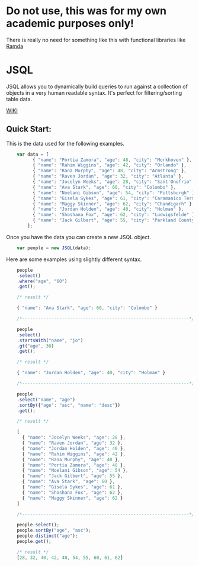 # Do not use, this was for my own academic purposes only!
There is really no need for something like this with functional libraries like [Ramda](http://ramdajs.com/)

# JSQL
JSQL allows you to dynamically build queries to run against a collection of objects in a very human readable syntax.  It's perfect for filtering/sorting table data.

[WIKI](https://github.com/eko3alpha/JSQL/wiki)

Quick Start:
------

This is the data used for the following examples.
```javascript
    var data = [
          { "name": "Portia Zamora", "age": 48, "city": "Morkhoven" },
          { "name": "Rahim Wiggins", "age": 42, "city": "Orlando" },
          { "name": "Rana Murphy", "age": 48, "city": "Armstrong" },
          { "name": "Raven Jordan", "age": 32, "city": "Atlanta" },
          { "name": "Jocelyn Weeks", "age": 28, "city": "Sant'Onofrio" },
          { "name": "Ava Stark", "age": 60, "city": "Colombo" },
          { "name": "Noelani Gibson", "age": 54, "city": "Pittsburgh" },
          { "name": "Gisela Sykes", "age": 61, "city": "Caramanico Terme" },
          { "name": "Maggy Skinner", "age": 62, "city": "Chandigarh" },
          { "name": "Jordan Holden", "age": 40, "city": "Holman" },
          { "name": "Shoshana Fox", "age": 62, "city": "Ludwigsfelde" },
          { "name": "Jack Gilbert", "age": 55, "city": "Parkland County" }
        ];
```
Once you have the data you can create a new JSQL object.
```javascript
    var people = new JSQL(data);
```
Here are some examples using slightly different syntax.
```javascript
    people
    .select()
    .where("age", "60")
    .get();

    /* result */

    { "name": "Ava Stark", "age": 60, "city": "Colombo" }

    /*---------------------------------------------------------------*/

    people
    .select()
    .startsWith("name", "jo")
    .gt("age", 30)
    .get();

    /* result */

    { "name": "Jordan Holden", "age": 40, "city": "Holman" }

    /*---------------------------------------------------------------*/

    people
    .select("name", "age")
    .sortBy({"age": "asc", "name": "desc"})
    .get();

    /* result */

    [
      { "name": "Jocelyn Weeks", "age": 28 },
      { "name": "Raven Jordan", "age": 32 },
      { "name": "Jordan Holden", "age": 40 },
      { "name": "Rahim Wiggins", "age": 42 },
      { "name": "Rana Murphy", "age": 48 },
      { "name": "Portia Zamora", "age": 48 },
      { "name": "Noelani Gibson", "age": 54 },
      { "name": "Jack Gilbert", "age": 55 },
      { "name": "Ava Stark", "age": 60 },
      { "name": "Gisela Sykes", "age": 61 },
      { "name": "Shoshana Fox", "age": 62 },
      { "name": "Maggy Skinner", "age": 62 }
    ]

    /*---------------------------------------------------------------*/

    people.select();
    people.sortBy("age", "asc");
    people.distinct("age");
    people.get();

    /* result */
    [28, 32, 40, 42, 48, 54, 55, 60, 61, 62]
```




